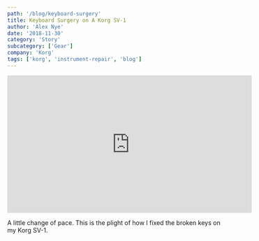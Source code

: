 ```yaml
---
path: '/blog/keyboard-surgery'
title: Keyboard Surgery on A Korg SV-1
author: 'Alex Nye'
date: '2018-11-30'
category: 'Story'
subcategory: ['Gear']
company: 'Korg'
tags: ['korg', 'instrument-repair', 'blog']
---
```

<iframe width="560" height="315" src="https://www.youtube-nocookie.com/embed/d7WWDHqrBro" frameborder="0" allow="accelerometer; autoplay; encrypted-media; gyroscope; picture-in-picture" allowfullscreen></iframe>

A little change of pace. This is the plight of how I fixed the broken keys on my Korg SV-1. 

